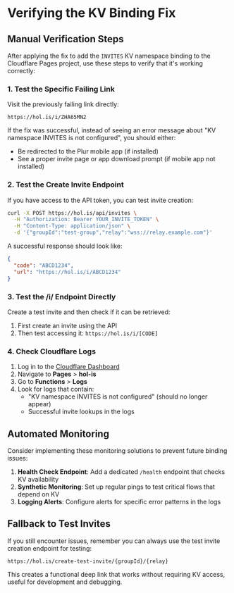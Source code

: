 # Verifying the KV Binding Fix

## Manual Verification Steps

After applying the fix to add the `INVITES` KV namespace binding to the Cloudflare Pages project, use these steps to verify that it's working correctly:

### 1. Test the Specific Failing Link

Visit the previously failing link directly:
```
https://hol.is/i/ZHA65MN2
```

If the fix was successful, instead of seeing an error message about "KV namespace INVITES is not configured", you should either:
- Be redirected to the Plur mobile app (if installed)
- See a proper invite page or app download prompt (if mobile app not installed)

### 2. Test the Create Invite Endpoint

If you have access to the API token, you can test invite creation:

```bash
curl -X POST https://hol.is/api/invites \
  -H "Authorization: Bearer YOUR_INVITE_TOKEN" \
  -H "Content-Type: application/json" \
  -d '{"groupId":"test-group","relay":"wss://relay.example.com"}'
```

A successful response should look like:
```json
{
  "code": "ABCD1234",
  "url": "https://hol.is/i/ABCD1234"
}
```

### 3. Test the /i/ Endpoint Directly

Create a test invite and then check if it can be retrieved:

1. First create an invite using the API
2. Then test accessing it: `https://hol.is/i/[CODE]`

### 4. Check Cloudflare Logs

1. Log in to the [Cloudflare Dashboard](https://dash.cloudflare.com)
2. Navigate to **Pages** > **hol-is**
3. Go to **Functions** > **Logs**
4. Look for logs that contain:
   - "KV namespace INVITES is not configured" (should no longer appear)
   - Successful invite lookups in the logs

## Automated Monitoring

Consider implementing these monitoring solutions to prevent future binding issues:

1. **Health Check Endpoint**: Add a dedicated `/health` endpoint that checks KV availability
2. **Synthetic Monitoring**: Set up regular pings to test critical flows that depend on KV
3. **Logging Alerts**: Configure alerts for specific error patterns in the logs

## Fallback to Test Invites

If you still encounter issues, remember you can always use the test invite creation endpoint for testing:

```
https://hol.is/create-test-invite/{groupId}/{relay}
```

This creates a functional deep link that works without requiring KV access, useful for development and debugging. 